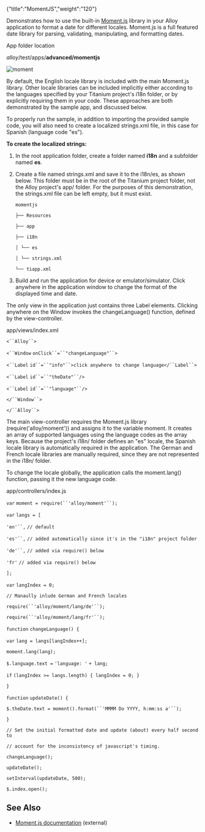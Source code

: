 {"title":"MomentJS","weight":"120"} 

Demonstrates how to use the built-in [Moment.js](http://momentjs.com/) library in your Alloy application to format a date for different locales. Moment.js is a full featured date library for parsing, validating, manipulating, and formatting dates.

App folder location

_alloy_/test/apps/**advanced/momentjs**

![moment](/Images/appc/download/attachments/41845667/moment.png)

By default, the English locale library is included with the main Moment.js library. Other locale libraries can be included implicitly either according to the languages specified by your Titanium project's i18n folder, or by explicitly requiring them in your code. These approaches are both demonstrated by the sample app, and discussed below.

To properly run the sample, in addition to importing the provided sample code, you will also need to create a localized strings.xml file, in this case for Spanish (language code "es").

**To create the localized strings:**

1.  In the root application folder, create a folder named **i18n** and a subfolder named **es**.
    
2.  Create a file named strings.xml and save it to the i18n/es, as shown below. This folder must be in the root of the Titanium project folder, not the Alloy project's app/ folder. For the purposes of this demonstration, the strings.xml file can be left empty, but it must exist.
    
    `momentjs`
    
    `├── Resources`
    
    `├── app`
    
    `├── i18n`
    
    `│ └── es`
    
    `│ └── strings.xml`
    
    `└── tiapp.xml`
    
3.  Build and run the application for device or emulator/simulator. Click anywhere in the application window to change the format of the displayed time and date.
    

The only view in the application just contains three Label elements. Clicking anywhere on the Window invokes the changeLanguage() function, defined by the view-controller.

app/views/index.xml

`<``Alloy``>`

`<``Window`  `onClick``=``"changeLanguage"``>`

`<``Label`  `id``=``"info"``>click anywhere to change language</``Label``>`

`<``Label`  `id``=``"theDate"``/>`

`<``Label`  `id``=``"language"``/>`

`</``Window``>`

`</``Alloy``>`

The main view-controller requires the Moment.js library (require('alloy/moment')) and assigns it to the variable moment. It creates an array of supported languages using the language codes as the array keys. Because the project's i18n/ folder defines an "es" locale, the Spanish locale library is automatically required in the application. The German and French locale libraries are manually required, since they are not represented in the i18n/ folder.

To change the locale globally, the application calls the moment.lang() function, passing it the new language code.

app/controllers/index.js

`var` `moment = require(``'alloy/moment'``);`

`var` `langs = [`

`'en'``,` `// default`

`'es'``,` `// added automatically since it's in the "i18n" project folder`

`'de'``,` `// added via require() below`

`'fr'`  `// added via require() below`

`];`

`var` `langIndex = 0;`

`// Manaully inlude German and French locales`

`require(``'alloy/moment/lang/de'``);`

`require(``'alloy/moment/lang/fr'``);`

`function` `changeLanguage() {`

`var` `lang = langs[langIndex++];`

`moment.lang(lang);`

`$.language.text =` `'language: '` `+ lang;`

`if` `(langIndex >= langs.length) { langIndex = 0; }`

`}`

`function` `updateDate() {`

`$.theDate.text = moment().format(``'MMMM Do YYYY, h:mm:ss a'``);`

`}`

`// Set the initial formatted date and update (about) every half second to`

`// account for the inconsistency of javascript's timing.`

`changeLanguage();`

`updateDate();`

`setInterval(updateDate, 500);`

`$.index.open();`

## See Also

*   [Moment.js documentation](http://momentjs.com/) (external)